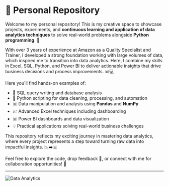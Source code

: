 # 🌟 Personal Repository

Welcome to my personal repository! This is my creative space to showcase projects, experiments, and **continuous learning and application of data analytics techniques** to solve real-world problems alongside **Python programming**. 🚀

With over 3 years of experience at Amazon as a Quality Specialist and Trainer, I developed a strong foundation working with large volumes of data, which inspired me to transition into data analytics. Here, I combine my skills in Excel, SQL, Python, and Power BI to deliver actionable insights that drive business decisions and process improvements. 📊💻

Here you'll find hands-on examples of:  
- 💾 SQL query writing and database analysis  
- 🐍 Python scripting for data cleaning, processing, and automation  
- 📊 Data manipulation and analysis using **Pandas** and **NumPy**  
- 📈 Advanced Excel techniques including dashboarding  
- 📊 Power BI dashboards and data visualization  
- 💡 Practical applications solving real-world business challenges  

This repository reflects my exciting journey in mastering data analytics, where every project represents a step toward turning raw data into impactful insights. 📉➡️📊

Feel free to explore the code, drop feedback 💬, or connect with me for collaboration opportunities! 🤝

---

![Data Analytics](https://media.giphy.com/media/6hUjRchQuAYSG/giphy.gif)

